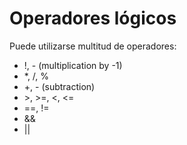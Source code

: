 # Operadores lógicos
Puede utilizarse multitud de operadores:

* !, - (multiplication by -1)
* *, /, %
* +, - (subtraction)
* \>, >=, <, <=
* ==, !=
* &&
* ||

